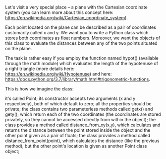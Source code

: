 Let's visit a very special place – a plane with the Cartesian coordinate system (you can learn more about this concept here: https://en.wikipedia.org/wiki/Cartesian_coordinate_system).

Each point located on the plane can be described as a pair of coordinates customarily called x and y. We want you to write a Python class which stores both coordinates as float numbers. Moreover, we want the objects of this class to evaluate the distances between any of the two points situated on the plane.

The task is rather easy if you employ the function named hypot() (available through the math module) which evaluates the length of the hypotenuse of a right triangle (more details here: https://en.wikipedia.org/wiki/Hypotenuse) and here: https://docs.python.org/3.7/library/math.html#trigonometric-functions.

This is how we imagine the class:

it's called Point;
its constructor accepts two arguments (x and y respectively), both of which default to zero;
all the properties should be private;
the class contains two parameterless methods called getx() and gety(), which return each of the two coordinates (the coordinates are stored privately, so they cannot be accessed directly from within the object);
the class provides a method called distance_from_xy(x,y), which calculates and returns the distance between the point stored inside the object and the other point given as a pair of floats;
the class provides a method called distance_from_point(point), which calculates the distance (like the previous method), but the other point's location is given as another Point class object;
